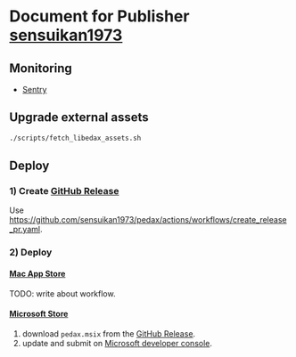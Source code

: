 # Document for Publisher [sensuikan1973](https://github.com/sensuikan1973)

## Monitoring

- [Sentry](https://sentry.io/organizations/naoki-shimizu/issues/?project=6595416)

## Upgrade external assets

```zsh
./scripts/fetch_libedax_assets.sh
```

## Deploy

### 1) Create [GitHub Release](https://github.com/sensuikan1973/pedax/releases)

Use https://github.com/sensuikan1973/pedax/actions/workflows/create_release_pr.yaml.

### 2) Deploy

#### [Mac App Store](https://apps.apple.com/app/pedax/id1557500142)

TODO: write about workflow.

#### [Microsoft Store](https://apps.microsoft.com/store/detail/pedax/9NLNZCKH0L9H)

1. download `pedax.msix` from the [GitHub Release](https://github.com/sensuikan1973/pedax/releases).
2. update and submit on [Microsoft developer console](https://partner.microsoft.com/ja-jp/dashboard/products/9NLNZCKH0L9H/overview).
